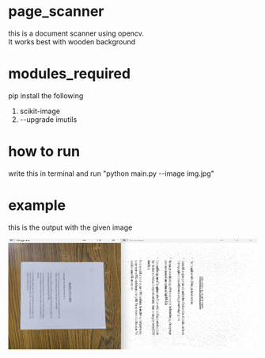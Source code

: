 # page_scanner
this is a document scanner using opencv. <br /> 
It works best with wooden background

# modules_required
pip install the following
1. scikit-image
2. --upgrade imutils

# how to run
write this in terminal and run
"python main.py --image img.jpg"

# example
this is the output with the given image

<img src="Screenshot (3).PNG" alt="python" width="615" height="224" align="centre">
